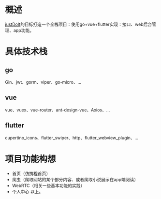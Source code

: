 
# 概述
[justDoIt](https://github.com/samtake/justDoIt)的目标打造一个全栈项目：使用go+vue+flutter实现：接口、web后台管理、app功能。

# 具体技术栈

## go
Gin、jwt、gorm、viper、go-micro、...

## vue
vue、vuex、vue-router、ant-design-vue、Axios、...

## flutter
cupertino_icons、flutter_swiper、http、flutter_webview_plugin、...

# 项目功能构想

- 首页（仿携程首页）
- 爬虫（爬取网站的某个部分内容、或者爬取小说展示在app端阅读）
- WebRTC（相关一些基本功能的实践）
- 个人中心
以上。

